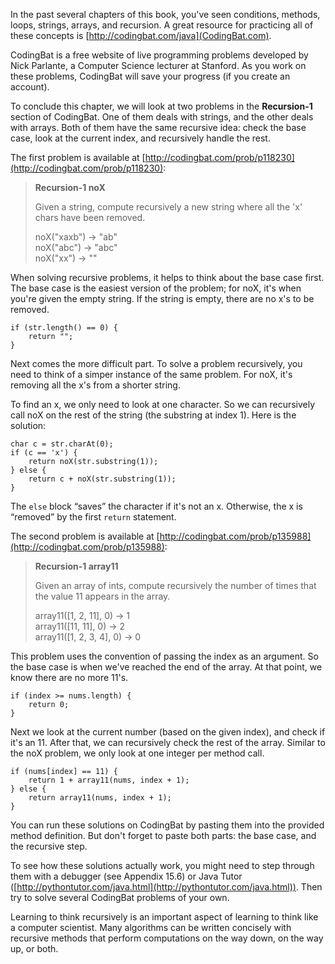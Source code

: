 In the past several chapters of this book, you've seen conditions, methods, loops, strings, arrays, and recursion. A great resource for practicing all of these concepts is [http://codingbat.com/java](CodingBat.com).


CodingBat is a free website of live programming problems developed by Nick Parlante, a Computer Science lecturer at Stanford. As you work on these problems, CodingBat will save your progress (if you create an account).

To conclude this chapter, we will look at two problems in the **Recursion-1** section of CodingBat. One of them deals with strings, and the other deals with arrays. Both of them have the same recursive idea: check the base case, look at the current index, and recursively handle the rest.

The first problem is available at [http://codingbat.com/prob/p118230](http://codingbat.com/prob/p118230):



> **Recursion-1  noX**
> 
> Given a string, compute recursively a new string where all the 'x' chars have been removed.
> 
> noX("xaxb") $\rightarrow$ "ab" <br/>
> noX("abc") $\rightarrow$ "abc" <br/>
> noX("xx") $\rightarrow$ ""


When solving recursive problems, it helps to think about the base case first. The base case is the easiest version of the problem; for noX, it's when you're given the empty string. If the string is empty, there are no x's to be removed.

```code
if (str.length() == 0) {
    return "";
}
```

Next comes the more difficult part. To solve a problem recursively, you need to think of a simper instance of the same problem. For noX, it's removing all the x's from a shorter string.

To find an x, we only need to look at one character. So we can recursively call noX on the rest of the string (the substring at index 1). Here is the solution:

```code
char c = str.charAt(0);
if (c == 'x') {
    return noX(str.substring(1));
} else {
    return c + noX(str.substring(1));
}
```

The `else` block “saves” the character if it's not an x. Otherwise, the x is “removed” by the first `return` statement.

The second problem is available at [http://codingbat.com/prob/p135988](http://codingbat.com/prob/p135988):



> **Recursion-1  array11**
> 
> Given an array of ints, compute recursively the number of times that the value 11 appears in the array.
> 
> array11([1, 2, 11], 0) $\rightarrow$ 1 <br/>
> array11([11, 11], 0) $\rightarrow$ 2 <br/>
> array11([1, 2, 3, 4], 0) $\rightarrow$ 0


This problem uses the convention of passing the index as an argument. So the base case is when we've reached the end of the array. At that point, we know there are no more 11's.

```code
if (index >= nums.length) {
    return 0;
}
```

Next we look at the current number (based on the given index), and check if it's an 11. After that, we can recursively check the rest of the array. Similar to the noX problem, we only look at one integer per method call.

```code
if (nums[index] == 11) {
    return 1 + array11(nums, index + 1);
} else {
    return array11(nums, index + 1);
}
```

You can run these solutions on CodingBat by pasting them into the provided method definition. But don't forget to paste both parts: the base case, and the recursive step.


To see how these solutions actually work, you might need to step through them with a debugger (see Appendix 15.6) or Java Tutor ([http://pythontutor.com/java.html](http://pythontutor.com/java.html)). Then try to solve several CodingBat problems of your own.

Learning to think recursively is an important aspect of learning to think like a computer scientist. Many algorithms can be written concisely with recursive methods that perform computations on the way down, on the way up, or both.